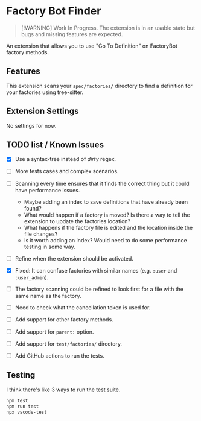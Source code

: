 # Factory Bot Finder

> [!WARNING] Work In Progress.
> The extension is in an usable state but bugs and missing features are expected.

An extension that allows you to use "Go To Definition" on FactoryBot factory methods.

## Features

This extension scans your `spec/factories/` directory to find a definition for your factories using tree-sitter.

## Extension Settings

No settings for now.

<!-- Include if your extension adds any VS Code settings through the `contributes.configuration` extension point.

For example:

This extension contributes the following settings:

* `myExtension.enable`: Enable/disable this extension.
* `myExtension.thing`: Set to `blah` to do something. -->

## TODO list / Known Issues

- [x] Use a syntax-tree instead of *dirty* regex.

- [ ] More tests cases and complex scenarios.

- [ ] Scanning every time ensures that it finds the correct thing but it could have performance issues.
    - Maybe adding an index to save definitions that have already been found?
    - What would happen if a factory is moved? Is there a way to tell the extension to update the factories location?
    - What happens if the factory file is edited and the location inside the file changes?
    - Is it worth adding an index? Would need to do some performance testing in some way.

- [ ] Refine when the extension should be activated.

- [x] Fixed: It can confuse factories with similar names (e.g. `:user` and `:user_admin`).

- [ ] The factory scanning could be refined to look first for a file with the same name as the factory.

- [ ] Need to check what the cancellation token is used for.

- [ ] Add support for other factory methods.

- [ ] Add support for `parent:` option.

- [ ] Add support for `test/factories/` directory.

- [ ] Add GitHub actions to run the tests.

## Testing

I think there's like 3 ways to run the test suite.

```sh
npm test
npm run test
npx vscode-test
```

<!-- ## Release Notes

Users appreciate release notes as you update your extension.

### 1.0.0

Initial release of ...

### 1.0.1

Fixed issue #.

### 1.1.0

Added features X, Y, and Z.

--- -->

<!-- ## Following extension guidelines

Ensure that you've read through the extensions guidelines and follow the best practices for creating your extension.

* [Extension Guidelines](https://code.visualstudio.com/api/references/extension-guidelines) -->
